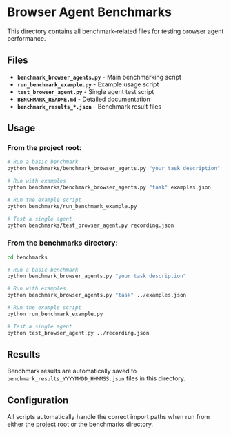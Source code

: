 # Browser Agent Benchmarks

This directory contains all benchmark-related files for testing browser agent performance.

## Files

- **`benchmark_browser_agents.py`** - Main benchmarking script
- **`run_benchmark_example.py`** - Example usage script
- **`test_browser_agent.py`** - Single agent test script
- **`BENCHMARK_README.md`** - Detailed documentation
- **`benchmark_results_*.json`** - Benchmark result files

## Usage

### From the project root:
```bash
# Run a basic benchmark
python benchmarks/benchmark_browser_agents.py "your task description"

# Run with examples
python benchmarks/benchmark_browser_agents.py "task" examples.json

# Run the example script
python benchmarks/run_benchmark_example.py

# Test a single agent
python benchmarks/test_browser_agent.py recording.json
```

### From the benchmarks directory:
```bash
cd benchmarks

# Run a basic benchmark
python benchmark_browser_agents.py "your task description"

# Run with examples
python benchmark_browser_agents.py "task" ../examples.json

# Run the example script
python run_benchmark_example.py

# Test a single agent
python test_browser_agent.py ../recording.json
```

## Results

Benchmark results are automatically saved to `benchmark_results_YYYYMMDD_HHMMSS.json` files in this directory.

## Configuration

All scripts automatically handle the correct import paths when run from either the project root or the benchmarks directory. 